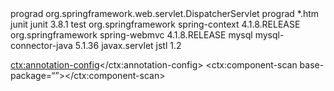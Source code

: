 <servlet>
	<servlet-name>prograd</servlet-name>
 		<servlet-class>
			org.springframework.web.servlet.DispatcherServlet
		</servlet-class>
</servlet>
<servlet-mapping>
	<servlet-name>prograd</servlet-name>
	<url-pattern>*.htm</url-pattern>
</servlet-mapping>



<dependency>
  <groupId>junit</groupId>
  <artifactId>junit</artifactId>
  <version>3.8.1</version>
  <scope>test</scope>
</dependency>
<dependency>
  <groupId>org.springframework</groupId>
  <artifactId>spring-context</artifactId>
  <version>4.1.8.RELEASE</version>
</dependency>
<dependency>
  <groupId>org.springframework</groupId>
  <artifactId>spring-webmvc</artifactId>
  <version>4.1.8.RELEASE</version>
</dependency>
<dependency>
  <groupId>mysql</groupId>
  <artifactId>mysql-connector-java</artifactId>
  <version>5.1.36</version>
</dependency>
<dependency>
  <groupId>javax.servlet</groupId>
  <artifactId>jstl</artifactId>
  <version>1.2</version>
</dependency>



<beans xmlns="http://www.springframework.org/schema/beans"
xmlns:ctx="http://www.springframework.org/schema/context"
xmlns:xsi="http://www.w3.org/2001/XMLSchema-instance"
xmlns:mvc="http://www.springframework.org/schema/mvc"
xsi:schemaLocation="http://www.springframework.org/schema/beans
http://www.springframework.org/schema/beans/spring-beans-2.5.xsd
http://www.springframework.org/schema/mvc
http://www.springframework.org/schema/mvc/spring-mvc-3.0.xsd
http://www.springframework.org/schema/context
http://www.springframework.org/schema/context/spring-context-2.5.xsd
">
<ctx:annotation-config></ctx:annotation-config>
<ctx:component-scan base-package=“”></ctx:component-scan>
</beans>
